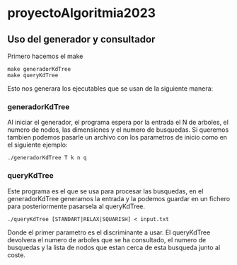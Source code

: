 # proyectoAlgoritmia2023

## Uso del generador y consultador

Primero hacemos el make
```
make generadorKdTree
make queryKdTree
```

Esto nos generara los ejecutables que se usan de la siguiente manera:

### generadorKdTree
Al iniciar el generador, el programa espera por la entrada el N de arboles, el numero de nodos, las dimensiones y el numero de busquedas.
Si queremos tambien podemos pasarle un archivo con los parametros de inicio como en el siguiente ejemplo:
```
./generadorKdTree T k n q
```
### queryKdTree
Este programa es el que se usa para procesar las busquedas, en el generadorKdTree generamos la entrada y la podemos guardar en un fichero para posteriormente pasarsela al queryKdTree.
```
./queryKdTree [STANDART|RELAX|SQUARISH] < input.txt
```
Donde el primer parametro es el discriminante a usar. El queryKdTree devolvera el numero de arboles que se ha consultado, el numero de busquedas y la lista de nodos que estan cerca de esta busqueda junto al coste.





